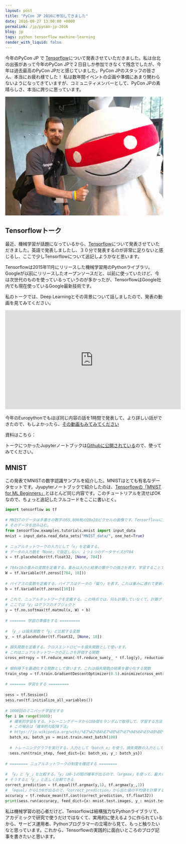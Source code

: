 ```yaml
---
layout: post
title: "PyCon JP 2016に参加してきました"
date: 2016-09-27 13:00:00 +0000
permalink: /jp/pycon-jp-2016
blog: jp
tags: python tensorflow machine-learning
render_with_liquid: false
---
```


<!-- textlint-disable rousseau -->

今年のPyCon JP で [Tensorflow](https://www.tensorflow.org/)について発表させていただきました。私は台北の出張があって今年のPyCon JPで２日目しか参加できなくて残念でしたが、今年は過去最高のPyCon JPだと感じていました。PyCon JPのスタッフの皆さん、本当にお疲れ様でした！ 私は数年間イベントの企画や準備にあまり関わらないようになってきていますが、コミュニティメンバーとして、PyCon JPの素晴らしさ、本当に誇りに思っています。

<img class="align-center" src="/assets/images/754/IMG_20160922_122930.jpg" alt="Monotaro and me" />

## Tensorflowトーク

最近、機械学習が話題になっているから、[Tensorflow](https://tensorflow.org/)について発表させていただきました。英語で発表しましたし、３０分で発表するのが非常に足りないと感じるし、ここで少しTensorflowについて追記しようかなと思います。

Tensorflowは2015年11月にリリースした機械学習用のPythonライブラリ。Googleが以前にリリースしたオープンソースだと、以前に使っていたけど、今は次世代のものを使っているっていうのが多かったが、TensorflowはGoogle社内でも現在使っているGoogle最新技術です。

私のトークでは、Deep Learningとその背景について話しましたので、発表の動画を見てみてください。

<div class="video-wrapper">
<iframe class="align-center" src="https://www.youtube.com/embed/y_zKja1p2Ys?list=PLMkWB0UjwFGlYvIcvKsGhJ7SJIODj_zJZ" frameborder="0" style="width:560px;height:315px;" allowfullscreen></iframe>
</div>

今年のEuropythonでもほぼ同じ内容の話を1時間で発表して、より詳しい話ができたので、もしよかったら、[その動画もみてみてください](https://www.youtube.com/watch?v=yZuxcR8jxlw&list=PL8uoeex94UhE3FDvjacSlHFffoNEoPzzm&index=148)

資料はこちら：

<div class="align-center" style="max-width:560px"><script async class="speakerdeck-embed" data-id="da9b7bb3656d4745aa6510f6ad1b6010" data-ratio="1.77777777777778" src="//speakerdeck.com/assets/embed.js"></script></div>

トークにつかったJupyterノートブックは[Githubに公開されている](https://github.com/IanLewis/tensorflow-examples)ので、使ってみてください。

## MNIST

この発表でMNISTの数字認識サンプルを紹介した。MNISTはとても有名なデータセットです。Jyupyterノートブックで紹介したのは、[Tensorflowの「MNIST for ML Beginners」](https://www.tensorflow.org/versions/r0.10/tutorials/mnist/beginners/index.html)とほとんど同じ内容です。このチュートリアルを流せばOKなので、ちょっと追記したフルコードをここに書いとく。

```python
import tensorflow as tf

# MNISTのデータは手書きの数字の55,000枚の28x28ピクセルの画像です。Tensorfloｗに入力するために、このデータをテンサーに変換しないといけない。このテンサーは28*28=768の要素を持った配列にします。
# そのデータを読み込む。
from tensorflow.examples.tutorials.mnist import input_data
mnist = input_data.read_data_sets("MNIST_data/", one_hot=True)

# ニュアルネットワークの入力として「x」を定義する。
# データの入力数を「None」で指定しない、１つ１つのデータサイズが784
x = tf.placeholder(tf.float32, [None, 784])

# 784x10の重みの変数を定義する。重みは入力と結果の繋がりの強さを表す。学習することで、更新される
W = tf.Variable(tf.zeros([784, 10]))

# バイアスの変数を定義する。バイアスはデータの「偏り」を表す。これは重みに連れて更新される
b = tf.Variable(tf.zeros([10]))

# これで、ニュアルネットワークを定義する。この時点では、何も計算していなくて、計算グラフを定義しているだけ。
# ここでは「y」はグラフのオブジェクト
y = tf.nn.softmax(tf.matmul(x, W) + b)

# ======= 学習の準備をする =========

# 「y_」は損失関数で「y」と比較する変数
y_ = tf.placeholder(tf.float32, [None, 10])

# 損失関数を定義する。クロスエントロピーを損失関数として使います。
# これはニュアルネットワークの正しさを評価する関数
cross_entropy = tf.reduce_mean(-tf.reduce_sum(y_ * tf.log(y), reduction_indices=[1]))

# 傾斜降下を最適化する関数として使います。これは損失関数の結果を最小化する関数
train_step = tf.train.GradientDescentOptimizer(0.5).minimize(cross_entropy)

# ======= 学習をする =========

sess = tf.Session()
sess.run(tf.initialize_all_variables())

# 1000回のミニバッチ学習をする
for i in range(1000):
  # 確率的学習をする。トレーニングデータから100個をランダムで取得して、学習する方法
  # この場合は「確率的勾配降下法」
  # https://ja.wikipedia.org/wiki/%E7%A2%BA%E7%8E%87%E7%9A%84%E5%8B%BE%E9%85%8D%E9%99%8D%E4%B8%8B%E6%B3%95
  batch_xs, batch_ys = mnist.train.next_batch(100)

  # トレーニンググラフを実行する。入力として「batch_x」を使う。損失関数の入力として「batch_ys」を使う。
  sess.run(train_step, feed_dict={x: batch_xs, y_: batch_ys})

# ======== ニュアルネットワークの制度を確認する ========

# 「y」と「y_」を比較する。「y」は0-1の間の確率が出るので、「argmax」を使って、最大の値を１にして、残りを全部０にする。
# そうすると「y_」と正しく比較できる
correct_prediction = tf.equal(tf.argmax(y,1), tf.argmax(y_,1))
# 「equal」から1か0が出るので、「correct_prediction」から出た値の平均値を計算するだけ
accuracy = tf.reduce_mean(tf.cast(correct_prediction, tf.float32))
print(sess.run(accuracy, feed_dict={x: mnist.test.images, y_: mnist.test.labels}))
```

私は機械学習の初心者だけど、Tensorflowは結構強力なPythonライブラリで、アカデミックで研究で使うだけではなくて、実用的に使えるように作られているから、サービス運用者、Pythonプログラマーの立場から見て、もっと触りたいなと思っています。これから、Tensorflowの実践的に面白いところのブログ記事を書きたいと思います。

<!-- textlint-enable rousseau -->
